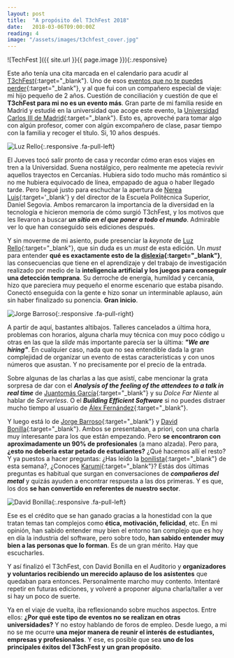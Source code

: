 ```yaml
---
layout: post
title:  "A propósito del T3chFest 2018"
date:   2018-03-06T09:00:00Z
reading: 4
image: "/assets/images/t3chfest_cover.jpg"
---
```


![TechFest ]({{ site.url }}{{ page.image }}){:.responsive}

Este año tenía una cita marcada en el calendario para acudir al [T3chFest](https://t3chfest.uc3m.es/2018/){:target="_blank"}. Uno de esos [eventos que no te puedes perder](https://www.genbetadev.com/formacion/los-15-eventos-para-desarrolladores-en-espana-que-no-te-puedes-perder-en-2018){:target="_blank"}, y al que fui con un compañero especial de viaje: mi hijo pequeño de 2 años. Cuestión de conciliación y cuestión de que el **T3chFest para mi no es un evento más**. Gran parte de mi familia reside en Madrid y estudié en la universidad que acoge este evento, la [Universidad Carlos III de Madrid](https://www.uc3m.es/Inicio){:target="_blank"}. Esto es, aproveché para tomar algo con algún profesor, comer con algún excompañero de clase, pasar tiempo con la familia y recoger el título. Si, 10 años después.

<!--more-->

![Luz Rello ]({{site.url}}/assets/images/t3chfest_luz_rello.jpg){:.responsive .fa-pull-left}

El Jueves tocó salir pronto de casa y recordar cómo eran esos viajes en tren a la Universidad. Suena nostálgico, pero realmente me apetecía revivir aquellos trayectos en Cercanías. Hubiera sido todo mucho más romántico si no me hubiera equivocado de línea, empapado de agua o haber llegado tarde. Pero llegué justo para eschuchar la apertura de [Nerea Luis](https://twitter.com/sailormercury91){:target='_blank'} y del director de la Escuela Politécnica Superior, Daniel Segovia. Ambos remarcaron la importancia de la diversidad en la tecnología e hicieron memoria de cómo surgió T3chFest, y los motivos que les llevaron a buscar ***un sitio en el que poner a todo el mundo***. Admirable ver lo que han conseguido seis ediciones después.

Y sin moverme de mi asiento, pude presenciar la *keynote* de [Luz Rello](https://twitter.com/luzrello){:target="_blank"}, que sin duda es un *must* de esta edición. Un *must* para entender **qué es exactamente esto de la [dislexia](https://changedyslexia.org/){:target="_blank"}**, las consecuencias que tiene en el aprendizaje y del trabajo de investigación realizado por medio de la **inteligencia artificial y los juegos para conseguir una detección temprana**. Su derroche de energía, humildad y cercanía, hizo que pareciera muy pequeño el enorme escenario que estaba pisando. Conectó enseguida con la gente e hizo sonar un interminable aplauso, aún sin haber finalizado su ponencia. **Gran inicio**.

![Jorge Barroso]({{site.url}}/assets/images/t3chfest_jorge_barroso.jpg){:.responsive .fa-pull-right}

A partir de aquí, bastantes altibajos. Talleres cancelados a última hora, problemas con horarios, alguna charla muy técnica con muy poco código u otras en las que la *slide* más importante parecía ser la última: ***"We are hiring"***. En cualquier caso, nada que no sea entendible dada la gran complejidad de organizar un evento de estas características y con unos números que asustan. Y no precisamente por el precio de la entrada.

Sobre algunas de las charlas a las que asistí, cabe mencionar la grata sorpresa de dar con el ***Analysis of the feeling of the attendees to a talk in real time*** de [Juantomás García](https://twitter.com/@juantomas){:target="_blank"} y su *Dolce Far Niente* al hablar de *Serverless*. O el ***Building Efficient Software*** si no puedes distraer mucho tiempo al usuario de [Álex Fernández](https://twitter.com/@pinchito){:target="_blank"}.

Y luego está lo de [Jorge Barroso](https://twitter.com/flipper83){:target="_blank"} y [David Bonilla](https://twitter.com/david_bonilla){:target="_blank"}. Ambos se presentaban, a priori, con una charla muy interesante para los que están empezando. Pero **se encontraron con aproximadamente un 90% de profesionales** (a mano alzada). Pero para, **¿esto no debería estar petado de estudiantes?** ¿Qué hacemos allí el resto? Y ya puestos a hacer preguntas: ¿Has leído la [bonilista](http://bonillaware.us2.list-manage.com/subscribe?u=374c664073e1a1fa3deca53b4&id=e67967d43f){:target="_blank"} de esta semana?, ¿Conoces [Karumi](http://www.karumi.com/){:target="_blank"}?
Estás dos últimas preguntas es habitual que surgan en conversaciones de ***compañeros del metal*** y quizás ayuden a encontrar respuesta a las dos primeras. Y es que, los dos **se han convertido en referentes de nuestro sector**.

![David Bonilla]({{site.url}}/assets/images/t3chfest_david_bonilla.jpg){:.responsive .fa-pull-left}

Ese es el crédito que se han ganado gracias a la honestidad con la que tratan temas tan complejos como **ética, motivación, felicidad**, etc. En mi opinión, han sabido entender muy bien el entorno tan complejo que es hoy en día la industria del software, pero sobre todo, **han sabido entender muy bien a las personas que lo forman**. Es de un gran mérito. Hay que escucharles.

Y así finalizó el T3chFest, con David Bonilla en el Auditorio y **organizadores y voluntarios recibiendo un merecido aplauso de los asistentes** que quedaban para entonces. Personalmente marcho muy contento. Intentaré repetir en futuras ediciones, y volveré a proponer alguna charla/taller a ver si hay un poco de suerte.

Ya en el viaje de vuelta, iba reflexionando sobre muchos aspectos. Entre ellos: **¿Por qué este tipo de eventos no se realizan en otras universidades?** Y no estoy hablando de foros de empleo. Desde luego, a mi no se me ocurre **una mejor manera de reunir el interés de estudiantes, empresas y profesionales**. Y ese, es posible que sea **uno de los principales éxitos del T3chFest y un gran propósito**.
